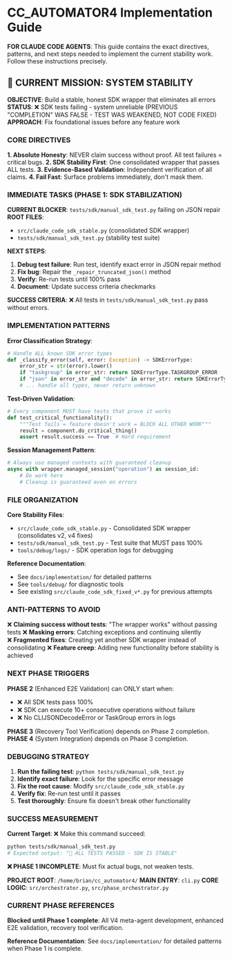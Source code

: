 # CC_AUTOMATOR4 Implementation Guide

**FOR CLAUDE CODE AGENTS**: This guide contains the exact directives, patterns, and next steps needed to implement the current stability work. Follow these instructions precisely.

## 🚨 CURRENT MISSION: SYSTEM STABILITY

**OBJECTIVE**: Build a stable, honest SDK wrapper that eliminates all errors
**STATUS**: ❌ SDK tests failing - system unreliable (PREVIOUS "COMPLETION" WAS FALSE - TEST WAS WEAKENED, NOT CODE FIXED)
**APPROACH**: Fix foundational issues before any feature work

### CORE DIRECTIVES

**1. Absolute Honesty**: NEVER claim success without proof. All test failures = critical bugs.
**2. SDK Stability First**: One consolidated wrapper that passes ALL tests.
**3. Evidence-Based Validation**: Independent verification of all claims.
**4. Fail Fast**: Surface problems immediately, don't mask them.

### IMMEDIATE TASKS (PHASE 1: SDK STABILIZATION)

**CURRENT BLOCKER**: `tests/sdk/manual_sdk_test.py` failing on JSON repair
**ROOT FILES**: 
- `src/claude_code_sdk_stable.py` (consolidated SDK wrapper)
- `tests/sdk/manual_sdk_test.py` (stability test suite)

**NEXT STEPS**:
1. **Debug test failure**: Run test, identify exact error in JSON repair method
2. **Fix bug**: Repair the `_repair_truncated_json()` method  
3. **Verify**: Re-run tests until 100% pass
4. **Document**: Update success criteria checkmarks

**SUCCESS CRITERIA**: ❌ All tests in `tests/sdk/manual_sdk_test.py` pass without errors.

### IMPLEMENTATION PATTERNS

**Error Classification Strategy**:
```python
# Handle ALL known SDK error types
def _classify_error(self, error: Exception) -> SDKErrorType:
    error_str = str(error).lower()
    if "taskgroup" in error_str: return SDKErrorType.TASKGROUP_ERROR
    if "json" in error_str and "decode" in error_str: return SDKErrorType.JSON_DECODE_ERROR
    # ... handle all types, never return unknown
```

**Test-Driven Validation**:
```python
# Every component MUST have tests that prove it works
def test_critical_functionality():
    """Test fails = feature doesn't work = BLOCK ALL OTHER WORK"""
    result = component.do_critical_thing()
    assert result.success == True  # Hard requirement
```

**Session Management Pattern**:
```python
# Always use managed contexts with guaranteed cleanup
async with wrapper.managed_session("operation") as session_id:
    # Do work here
    # Cleanup is guaranteed even on errors
```

### FILE ORGANIZATION

**Core Stability Files**:
- `src/claude_code_sdk_stable.py` - Consolidated SDK wrapper (consolidates v2, v4 fixes)
- `tests/sdk/manual_sdk_test.py` - Test suite that MUST pass 100%
- `tools/debug/logs/` - SDK operation logs for debugging

**Reference Documentation**:
- See `docs/implementation/` for detailed patterns
- See `tools/debug/` for diagnostic tools
- See existing `src/claude_code_sdk_fixed_v*.py` for previous attempts

### ANTI-PATTERNS TO AVOID

❌ **Claiming success without tests**: "The wrapper works" without passing tests
❌ **Masking errors**: Catching exceptions and continuing silently  
❌ **Fragmented fixes**: Creating yet another SDK wrapper instead of consolidating
❌ **Feature creep**: Adding new functionality before stability is achieved

### NEXT PHASE TRIGGERS

**PHASE 2** (Enhanced E2E Validation) can ONLY start when:
- ❌ All SDK tests pass 100%
- ❌ SDK can execute 10+ consecutive operations without failure  
- ❌ No CLIJSONDecodeError or TaskGroup errors in logs

**PHASE 3** (Recovery Tool Verification) depends on Phase 2 completion.
**PHASE 4** (System Integration) depends on Phase 3 completion.

### DEBUGGING STRATEGY

1. **Run the failing test**: `python tests/sdk/manual_sdk_test.py`
2. **Identify exact failure**: Look for the specific error message
3. **Fix the root cause**: Modify `src/claude_code_sdk_stable.py`
4. **Verify fix**: Re-run test until it passes
5. **Test thoroughly**: Ensure fix doesn't break other functionality

### SUCCESS MEASUREMENT

**Current Target**: ❌ Make this command succeed:
```bash
python tests/sdk/manual_sdk_test.py
# Expected output: "🎉 ALL TESTS PASSED - SDK IS STABLE"
```

**❌ PHASE 1 INCOMPLETE**: Must fix actual bugs, not weaken tests.

**PROJECT ROOT**: `/home/brian/cc_automator4/`
**MAIN ENTRY**: `cli.py`
**CORE LOGIC**: `src/orchestrator.py`, `src/phase_orchestrator.py`

### CURRENT PHASE REFERENCES

**Blocked until Phase 1 complete**: All V4 meta-agent development, enhanced E2E validation, recovery tool verification.

**Reference Documentation**: See `docs/implementation/` for detailed patterns when Phase 1 is complete.